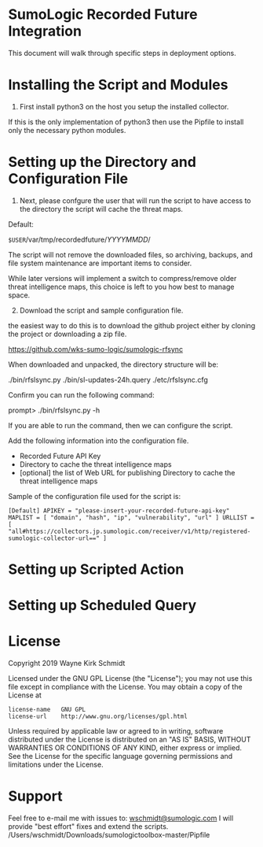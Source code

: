 SumoLogic Recorded Future Integration
=====================================

This document will walk through specific steps in deployment options.


Installing the Script and Modules
=================================

1. First install python3 on the host you setup the installed collector.

If this is the only implementation of python3 then use the Pipfile to 
install only the necessary python modules.

Setting up the Directory and Configuration File
===============================================

1. Next, please confgure the user that will run the script to have
   access to the directory the script will cache the threat maps.

Default:

`$USER`/var/tmp/recordedfuture/*YYYYMMDD*/

The script will not remove the downloaded files, so archiving, backups,
and file system maintenance are important items to consider.

While later versions will implement a switch to compress/remove older
threat intelligence maps, this choice is left to you how best to manage space.

2. Download the script and sample configuration file.

the easiest way to do this is to download the github project either by 
cloning the project or downloading a zip file.

https://github.com/wks-sumo-logic/sumologic-rfsync

When downloaded and unpacked, the directory structure will be:

./bin/rfslsync.py
./bin/sl-updates-24h.query
./etc/rfslsync.cfg

Confirm you can run the following command:

prompt> ./bin/rfslsync.py -h

If you are able to run the command, then we can configure the script.

Add the following information into the configuration file.

* Recorded Future API Key
* Directory to cache the threat intelligence maps
* [optional] the list of Web URL for publishing Directory to cache the threat intelligence maps

Sample of the configuration file used for the script is:

`
[Default]
APIKEY = "please-insert-your-recorded-future-api-key"
MAPLIST = [ "domain", "hash", "ip", "vulnerability", "url" ]
URLLIST = [ "all#https://collectors.jp.sumologic.com/receiver/v1/http/registered-sumologic-collector-url==" ]
`


Setting up Scripted Action
==========================



Setting up Scheduled Query
==========================

License
=======

Copyright 2019 Wayne Kirk Schmidt

Licensed under the GNU GPL License (the "License");
you may not use this file except in compliance with the License.
You may obtain a copy of the License at

    license-name   GNU GPL
    license-url    http://www.gnu.org/licenses/gpl.html

Unless required by applicable law or agreed to in writing, software
distributed under the License is distributed on an "AS IS" BASIS,
WITHOUT WARRANTIES OR CONDITIONS OF ANY KIND, either express or implied.
See the License for the specific language governing permissions and
limitations under the License.

Support
=======

Feel free to e-mail me with issues to: wschmidt@sumologic.com
I will provide "best effort" fixes and extend the scripts.
/Users/wschmidt/Downloads/sumologictoolbox-master/Pipfile
